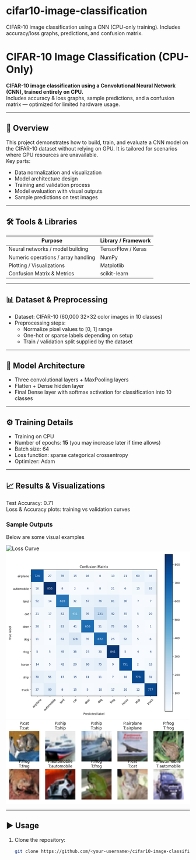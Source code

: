 # cifar10-image-classification
CIFAR-10 image classification using a CNN (CPU-only training). Includes accuracy/loss graphs, predictions, and confusion matrix.
# CIFAR-10 Image Classification (CPU-Only)

**CIFAR-10 image classification using a Convolutional Neural Network (CNN), trained entirely on CPU.**  
Includes accuracy & loss graphs, sample predictions, and a confusion matrix — optimized for limited hardware usage.

---

## 📝 Overview

This project demonstrates how to build, train, and evaluate a CNN model on the CIFAR-10 dataset without relying on GPU. It is tailored for scenarios where GPU resources are unavailable.  
Key parts:

- Data normalization and visualization  
- Model architecture design  
- Training and validation process  
- Model evaluation with visual outputs  
- Sample predictions on test images  

---

## 🛠 Tools & Libraries

| Purpose | Library / Framework |
|---|---|
| Neural networks / model building | TensorFlow / Keras |
| Numeric operations / array handling | NumPy |
| Plotting / Visualizations | Matplotlib |
| Confusion Matrix & Metrics | scikit-learn |

---

## 📊 Dataset & Preprocessing

- Dataset: CIFAR-10 (60,000 32×32 color images in 10 classes)  
- Preprocessing steps:
  - Normalize pixel values to [0, 1] range  
  - One-hot or sparse labels depending on setup  
  - Train / validation split supplied by the dataset

---

## 🧠 Model Architecture

- Three convolutional layers + MaxPooling layers  
- Flatten + Dense hidden layer  
- Final Dense layer with softmax activation for classification into 10 classes

---

## ⚙ Training Details

- Training on CPU  
- Number of epochs: **15** (you may increase later if time allows)  
- Batch size: 64  
- Loss function: sparse categorical crossentropy  
- Optimizer: Adam  

---

## 📈 Results & Visualizations

Test Accuracy:  0.71  
Loss & Accuracy plots: training vs validation curves  

### Sample Outputs

Below are some visual examples 

![Loss Curve](sample_outputs/loss_curve.PNG)  
![Confusion Matrix](sample_outputs/confusion_matrix.PNG)  
![Sample Predictions](sample_outputs/sample_output_on_testing.PNG)  



---

## ▶ Usage

1. Clone the repository:

   ```bash
   git clone https://github.com/<your-username>/cifar10-image-classification.git

